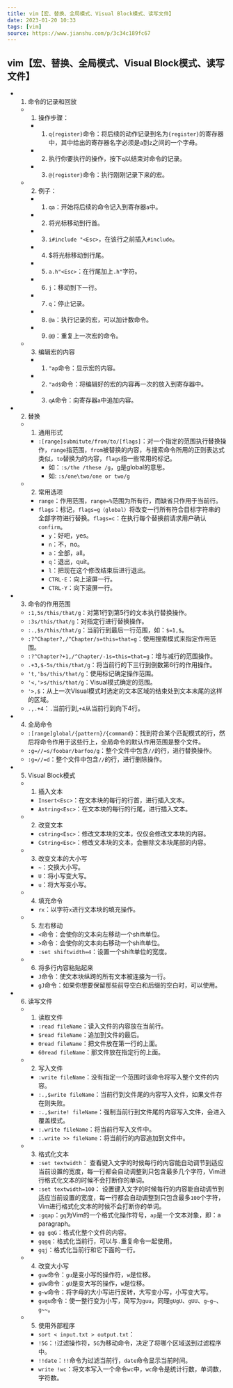 ```yaml
---
title: vim【宏、替换、全局模式、Visual Block模式、读写文件】  
date: 2023-01-20 10:33  
tags: [vim]  
source: https://www.jianshu.com/p/3c34c189fc67  
---
```

## vim【宏、替换、全局模式、Visual Block模式、读写文件】

-   1.  命令的记录和回放
    
    -   1.  操作步骤：
        
        -   1.  `q{register}`命令：将后续的动作记录到名为`{register}`的寄存器中，其中给出的寄存器名字必须是`a`到`z`之间的一个字母。
        -   2.  执行你要执行的操作，按下`q`以结束对命令的记录。
        -   3.  `@{register}`命令：执行刚刚记录下来的宏。
    -   2.  例子：
        
        -   1.  `qa`：开始将后续的命令记入到寄存器`a`中。
        -   2.  将光标移动到行首。
        -   3.  `i#include "<Esc>`，在该行之前插入`#include`。
        -   4.  $将光标移动到行尾。
        -   5.  `a.h"<Esc>`：在行尾加上`.h"`字符。
        -   6.  `j`：移动到下一行。
        -   7.  `q`：停止记录。
        -   8.  `@a`：执行记录的宏，可以加计数命令。
        -   9.  `@@`：重复上一次宏的命令。
    -   3.  编辑宏的内容
        
        -   1.  `"ap`命令：显示宏的内容。
        -   2.  `"ad$`命令：将编辑好的宏的内容再一次的放入到寄存器中。
        -   3.  `qA`命令：向寄存器`a`中追加内容。
-   2.  替换
    
    -   1.  通用形式
        
        -   `:[range]submitute/from/to/[flags]`：对一个指定的范围执行替换操作，`range`指范围，`from`被替换的内容，与搜索命令所用的正则表达式类似，`to`替换为的内容，`flags`指一些常用的标记。
            -   如：`:s/the /these /g`，g是global的意思。
            -   如: `:s/one\two/one or two/g`
    -   2.  常用选项
        
        -   `range`：作用范围，`range=%`范围为所有行，而缺省只作用于当前行。
        -   `flags`：标记，`flags=g（global）`将改变一行所有符合目标字符串的全部字符进行替换。`flags=c`：在执行每个替换前请求用户确认`confirm`。
            -   `y`：好吧，yes。
            -   `n`：不，no。
            -   `a`：全部，all。
            -   `q`：退出，quit。
            -   `l`：把现在这个修改结束后进行退出。
            -   `CTRL-E`：向上滚屏一行。
            -   `CTRL-Y`：向下滚屏一行。
-   3.  命令的作用范围
    
    -   `:1,5s/this/that/g`：对第1行到第5行的文本执行替换操作。
    -   `:3s/this/that/g`：对指定行进行替换操作。
    -   `:.,$s/this/that/g`：当前行到最后一行范围，如：`$=1,$`。
    -   `:?^Chapter?,/^Chapter/s=this=that=g`：使用搜索模式来指定作用范围。
    -   `:?^Chapter?+1,/^Chapter/-1s=this=that=g`：增与减行的范围操作。
    -   `.+3,$-5s/this/that/g`：将当前行的下三行到倒数第6行的作用操作。
    -   `'t,'bs/this/that/g`：使用标记确定操作范围。
    -   `'<,'>s/this/that/g`：Visual模式确定的范围。
    -   `'>,$`：从上一次VIsual模式时选定的文本区域的结束处到文本末尾的这样的区域。
    -   `.,.+4`：`.`当前行到,`+4`从当前行到向下4行。
-   4.  全局命令
    
    -   `:[range]global/{pattern}/{command}`：找到符合某个匹配模式的行，然后将命令作用于这些行上，全局命令的默认作用范围是整个文件。
    -   `:g=//=s/foobar/barfoo/g`：整个文件中包含`//`的行，进行替换操作。
    -   `:g=//=d`：整个文件中包含`//`的行，进行删除操作。
-   5.  Visual Block模式
    
    -   1.  插入文本
        
        -   `Insert<Esc>`：在文本块的每行的行首，进行插入文本。
        -   `Astring<Esc>`：在文本块的每行的行尾，进行插入文本。
    -   2.  改变文本
        
        -   `cstring<Esc>`：修改文本块的文本，仅仅会修改文本块的内容。
        -   `Cstring<Esc>`：修改文本块的文本，会删除文本块尾部的内容。
    -   3.  改变文本的大小写
        
        -   `~`：交换大小写。
        -   `U`：将小写变大写。
        -   `u`：将大写变小写。
    -   4.  填充命令
        
        -   `rx`：以字符`x`进行文本块的填充操作。
    -   5.  左右移动
        
        -   `<`命令：会使你的文本向左移动一个shift单位。
        -   `>`命令：会使你的文本向右移动一个shift单位。
        -   `:set shiftwidth=4`：设置一个shift单位的宽度。
    -   6.  将多行内容粘贴起来
        
        -   `J`命令：使文本块纵跨的所有文本被连接为一行。
        -   `gJ`命令：如果你想要保留那些前导空白和后缀的空白时，可以使用。
-   6.  读写文件
    
    -   1.  读取文件
        
        -   `:read fileName`：读入文件的内容放在当前行。
        -   `$read fileName`：追加到文件的最后。
        -   `0read fileName`：把文件放在第一行的上面。
        -   `60read fileName`：那文件放在指定行的上面。
    -   2.  写入文件
        
        -   `:write fileName`：没有指定一个范围时该命令将写入整个文件的内容。
        -   `:.,$write fileName`：当前行到文件尾的内容写入文件，如果文件存在则失败。
        -   `:.,$write! fileName`：强制当前行到文件尾的内容写入文件，会进入覆盖模式。
        -   `:.write fileName`：将当前行写入文件中。
        -   `:.write >> fileName`：将当前行的内容追加到文件中。
    -   3.  格式化文本
        
        -   `:set textwidth`： 查看键入文字的时候每行的内容能自动调节到适应当前设置的宽度，每一行都会自动调整到只包含最多几个字符，Vim进行格式化文本的时候不会打断你的单词。
        -   `:set textwidth=100`： 设置键入文字的时候每行的内容能自动调节到适应当前设置的宽度，每一行都会自动调整到只包含最多`100`个字符，Vim进行格式化文本的时候不会打断你的单词。
        -   `:gqap`：`gq`为Vim的一个格式化操作符号，`ap`是一个文本对象，即：a paragraph。
        -   `gg gqG`：格式化整个文件的内容。
        -   `gqgq`：格式化当前行，可以与`.`重复命令一起使用。
        -   `gqj`：格式化当前行和它下面的一行。
    -   4.  改变大小写
        
        -   `guw`命令：`gu`是变小写的操作符，`w`是位移。
        -   `gUw`命令：`gU`是变大写的操作，`w`是位移。
        -   `g~w`命令：将字母的大小写进行反转，大写变小写，小写变大写。
        -   `gugu`命令：使一整行变为小写，简写为`guu`，同理`gUgU`、`gUU`、`g~g~`、`g~~`。
    -   5.  使用外部程序
        
        -   `sort < input.txt > output.txt`：
        -   `!5G`：`!`过滤操作符，`5G`为移动命令，决定了将哪个区域送到过滤程序中。
        -   `!!date`：`!!`命令为过滤当前行，`date`命令显示当前时间。
        -   `write !wc`：将文本写入一个命令`wc`中，`wc`命令是统计行数，单词数，字符数。